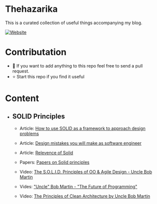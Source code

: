 # Thehazarika
This is a curated collection of useful things accompanying my blog.

[![Website](https://img.shields.io/website?down_color=red&down_message=Down&label=thehazarika.com&style=for-the-badge&up_message=UP&url=http%3A%2F%2Fthehazarika.com)](http://thehazarika.com)

# Contributation
- 👯 If you want to add anything to this repo feel free to send a pull request.
- ⭐ Start this repo if you find it useful


# Content

* ## SOLID Principles
    - Article: [How to use SOLID as a framework to approach design problems](http://thehazarika.com/blog/programming/how-to-use-solid-as-a-framework-to-approach-design-problems/)
    - Article: [Design mistakes you will make as software engineer](http://thehazarika.com/blog/programming/design-mistakes-you-will-make-as-software-developer/)
    - Article: [Relevence of Solid](http://blog.cleancoder.com/uncle-bob/2020/10/18/Solid-Relevance.html) 
    - Papers: [Papers on Solid principles](https://github.com/malayh/thehazarika/tree/main/Papers/SOLID_Principles)

    - Video: [The S.O.L.I.D. Principles of OO & Agile Design - Uncle Bob Martin](https://youtu.be/t86v3N4OshQ)
    - Vides: ["Uncle" Bob Martin - "The Future of Programming"](https://youtu.be/ecIWPzGEbFc)
    - Video: [The Principles of Clean Architecture by Uncle Bob Martin](https://youtu.be/o_TH-Y78tt4)


